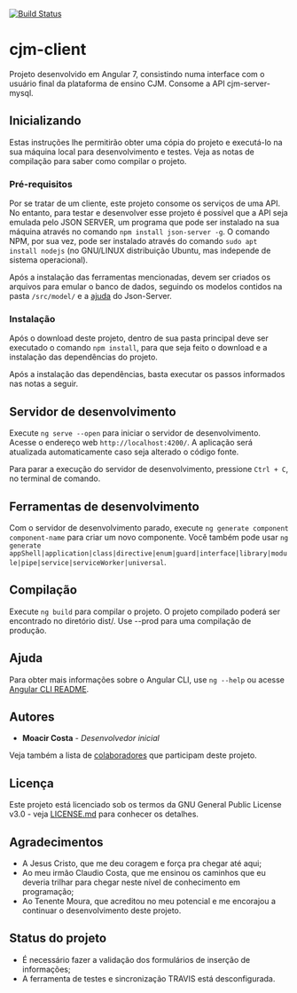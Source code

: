 [![Build Status](https://travis-ci.org/moacircostajr/cjm-gestor-client.svg?branch=master)](https://travis-ci.org/moacircostajr/cjm-gestor-client)
# cjm-client
Projeto desenvolvido em Angular 7, consistindo numa interface com o usuário final da plataforma de ensino CJM. Consome a API cjm-server-mysql.

## Inicializando

Estas instruções lhe permitirão obter uma cópia do projeto e executá-lo na sua máquina local para desenvolvimento e testes. Veja as notas de compilação para saber como compilar o projeto.

### Pré-requisitos

Por se tratar de um cliente, este projeto consome os serviços de uma API. No entanto, para testar e desenvolver esse projeto é possível que a API seja emulada pelo JSON SERVER, um programa que pode ser instalado na sua máquina através no comando `npm install json-server -g`. O comando NPM, por sua vez, pode ser instalado através do comando `sudo apt install nodejs` (no GNU/LINUX distribuição Ubuntu, mas independe de sistema operacional).

Após a instalação das ferramentas mencionadas, devem ser criados os arquivos para emular o banco de dados, seguindo os modelos contidos na pasta `/src/model/` e a [ajuda](https://github.com/typicode/json-server/blob/master/README.md) do Json-Server.


### Instalação

Após o download deste projeto, dentro de sua pasta principal deve ser executado o comando `npm install`, para que seja feito o download e a instalação das dependências do projeto.

Após a instalação das dependências, basta executar os passos informados nas notas a seguir.

## Servidor de desenvolvimento

Execute `ng serve --open` para iniciar o servidor de desenvolvimento. Acesse o endereço web `http://localhost:4200/`. A aplicação será atualizada automaticamente caso seja alterado o código fonte.

Para parar a execução do servidor de desenvolvimento, pressione `Ctrl + C`, no terminal de comando.

## Ferramentas de desenvolvimento

Com o servidor de desenvolvimento parado, execute `ng generate component component-name` para criar um novo componente. Você também pode usar `ng generate appShell|application|class|directive|enum|guard|interface|library|module|pipe|service|serviceWorker|universal`.

## Compilação

Execute `ng build` para compilar o projeto. O projeto compilado poderá ser encontrado no diretório dist/. Use --prod para uma compilação de produção.

## Ajuda

Para obter mais informações sobre o Angular CLI, use `ng --help` ou acesse [Angular CLI README](https://github.com/angular/angular-cli/blob/master/README.md).

## Autores

* **Moacir Costa** - *Desenvolvedor inicial*

Veja também a lista de [colaboradores](https://github.com/moacircostajr/cjm-client/graphs/contributors) que participam deste projeto.

## Licença

Este projeto está licenciado sob os termos da GNU General Public License v3.0 - veja [LICENSE.md](https://github.com/moacircostajr/cjm-client/blob/master/LICENSE) para conhecer os detalhes.

## Agradecimentos

* A Jesus Cristo, que me deu coragem e força pra chegar até aqui;
* Ao meu irmão Claudio Costa, que me ensinou os caminhos que eu deveria trilhar para chegar neste nível de conhecimento em programação;
* Ao Tenente Moura, que acreditou no meu potencial e me encorajou a continuar o desenvolvimento deste projeto.

## Status do projeto

* É necessário fazer a validação dos formulários de inserção de informações;
* A ferramenta de testes e sincronização TRAVIS está desconfigurada.
